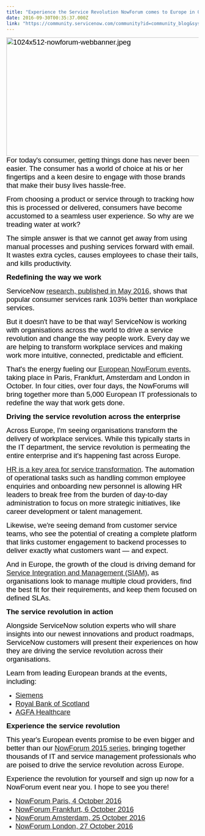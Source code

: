 ```yaml
---
title: "Experience the Service Revolution NowForum comes to Europe in October"
date: 2016-09-30T00:35:37.000Z
link: "https://community.servicenow.com/community?id=community_blog&sys_id=8f0e2e2ddbd0dbc01dcaf3231f961985"
---
```

<p><span style="font-size: 14pt; color: black; font-family: arial, helvetica, sans-serif;"><img  alt="1024x512-nowforum-webbanner.jpeg" class="image-1 jive-image" src="77012d46db10d7049c9ffb651f961942.iix" style="width: 620px; height: 310px; float: right;"/>For today's consumer, getting things done has never been easier. The consumer has a world of choice at his or her fingertips and a keen desire to engage with those brands that make their busy lives hassle-free.</span></p><p><span style="font-family: arial, helvetica, sans-serif; font-size: 14pt;"> </span></p><p><span style="font-size: 14pt; color: black; font-family: arial, helvetica, sans-serif;">From choosing a product or service through to tracking how this is processed or delivered, consumers have become accustomed to a seamless user experience. So why are we treading water at work? </span></p><p><span style="font-family: arial, helvetica, sans-serif; font-size: 14pt;"> </span></p><p><span style="font-size: 14pt; color: black; font-family: arial, helvetica, sans-serif;">The simple answer is that we cannot get away from using manual processes and pushing services forward with email. It wastes extra cycles, causes employees to chase their tails, and kills productivity. </span></p><p><span style="font-family: arial, helvetica, sans-serif; font-size: 14pt;"> </span></p><p><span style="font-family: arial, helvetica, sans-serif; font-size: 14pt;"><strong style="color: black;">Redefining the way we work</strong></span></p><p><span style="font-family: arial, helvetica, sans-serif; font-size: 14pt;"><span style="color: black;">ServiceNow </span><a title="ww.servicenow.com/lpwhp/state-of-work-2016.html" href="https://www.servicenow.com/lpwhp/state-of-work-2016.html">research, published in May 2016</a><span style="color: black;">, shows that popular consumer services rank 103% better than workplace services. </span></span></p><p><span style="font-family: arial, helvetica, sans-serif; font-size: 14pt;"> </span></p><p><span style="font-size: 14pt; color: black; font-family: arial, helvetica, sans-serif;">But it doesn't have to be that way! ServiceNow is working with organisations across the world to drive a service revolution and change the way people work. Every day we are helping to transform workplace services and making work more intuitive, connected, predictable and efficient.</span></p><p><span style="font-family: arial, helvetica, sans-serif; font-size: 14pt;"> </span></p><p><span style="font-family: arial, helvetica, sans-serif; font-size: 14pt;"><span style="color: black;">That's the energy fueling our </span><a title="ww.youtube.com/watch?v=sIfTacj6lGk" href="https://www.youtube.com/watch?v=sIfTacj6lGk">European NowForum events</a><span style="color: black;">, taking place in Paris, Frankfurt, Amsterdam and London in October. In four cities, over four days, the NowForums will bring together more than 5,000 European IT professionals to redefine the way that work gets done. </span></span></p><p><span style="font-family: arial, helvetica, sans-serif; font-size: 14pt;"> </span></p><p><span style="font-family: arial, helvetica, sans-serif; font-size: 14pt;"><strong style="color: black;">Driving the service revolution across the enterprise</strong></span></p><p><span style="font-size: 14pt; color: black; font-family: arial, helvetica, sans-serif;">Across Europe, I'm seeing organisations transform the delivery of workplace services. While this typically starts in the IT department, the service revolution is permeating the entire enterprise and it's happening fast across Europe. </span></p><p><span style="font-family: arial, helvetica, sans-serif; font-size: 14pt;"> </span></p><p><span style="font-family: arial, helvetica, sans-serif; font-size: 14pt;"><a title="ervicematters.servicenow.com/author/jstroud/" href="https://servicematters.servicenow.com/author/jstroud/">HR is a key area for service transformation</a><span style="color: black;">. The automation of operational tasks such as handling common employee enquiries and onboarding new personnel is allowing HR leaders to break free from the burden of day-to-day administration to focus on more strategic initiatives, like career development or talent management. </span></span></p><p><span style="font-family: arial, helvetica, sans-serif; font-size: 14pt;"> </span></p><p><span style="font-size: 14pt; color: black; font-family: arial, helvetica, sans-serif;">Likewise, we're seeing demand from customer service teams, who see the potential of creating a complete platform that links customer engagement to backend processes to deliver exactly what customers want — and expect. </span></p><p><span style="font-family: arial, helvetica, sans-serif; font-size: 14pt;"> </span></p><p><span style="font-family: arial, helvetica, sans-serif; font-size: 14pt;"><span style="color: black;">And in Europe, the growth of the cloud is driving demand for </span><a title="w.servicenow.com/solutions/service-integration-and-management.html" href="http://www.servicenow.com/solutions/service-integration-and-management.html">Service Integration and Management (SIAM)</a><span style="color: black;">, as organisations look to manage multiple cloud providers, find the best fit for their requirements, and keep them focused on defined SLAs. </span></span></p><p><span style="font-family: arial, helvetica, sans-serif; font-size: 14pt;"> </span></p><p><span style="font-family: arial, helvetica, sans-serif; font-size: 14pt;"><strong style="color: black;">The service revolution in action </strong></span></p><p><span style="font-size: 14pt; color: black; font-family: arial, helvetica, sans-serif;">Alongside ServiceNow solution experts who will share insights into our newest innovations and product roadmaps, ServiceNow customers will present their experiences on how they are driving the service revolution across their organisations. </span></p><p><span style="font-family: arial, helvetica, sans-serif; font-size: 14pt;"> </span></p><p><span style="font-size: 14pt; color: black; font-family: arial, helvetica, sans-serif;">Learn from leading European brands at the events, including:</span></p><ul style="list-style-type: disc;"><li><span style="font-family: arial, helvetica, sans-serif; font-size: 14pt;"><a title="w.servicenow.com/nowforum-frankfurt/agenda.html" href="http://www.servicenow.com/nowforum-frankfurt/agenda.html">Siemens</a><em> </em></span></li><li><span style="font-family: arial, helvetica, sans-serif; font-size: 14pt;"><a title="w.servicenow.com/nowforum-london/agenda.html" href="http://www.servicenow.com/nowforum-london/agenda.html">Royal Bank of Scotland</a></span></li><li><span style="font-family: arial, helvetica, sans-serif; font-size: 14pt;"><a title="w.servicenow.com/nowforum-amsterdam/agenda.html" href="http://www.servicenow.com/nowforum-amsterdam/agenda.html">AGFA Healthcare</a></span></li></ul><p><span style="font-family: arial, helvetica, sans-serif; font-size: 14pt;"> </span></p><p><span style="font-family: arial, helvetica, sans-serif; font-size: 14pt;"><strong style="color: black;">Experience the service revolution </strong></span></p><p><span style="font-family: arial, helvetica, sans-serif; font-size: 14pt;"><span style="color: black;">This year's European events promise to be even bigger and better than our </span><a title="ww.youtube.com/watch?v=mDAKJ7WPN5Y" href="https://www.youtube.com/watch?v=mDAKJ7WPN5Y">NowForum 2015 series</a><span style="color: black;">, bringing together thousands of IT and service management professionals who are poised to drive the service revolution across Europe. </span></span></p><p><span style="font-family: arial, helvetica, sans-serif; font-size: 14pt;"> </span></p><p><span style="font-size: 14pt; color: black; font-family: arial, helvetica, sans-serif;">Experience the revolution for yourself and sign up now for a NowForum event near you. I hope to see you there!</span></p><ul><li><span style="font-size: 14pt; color: black; font-family: arial, helvetica, sans-serif;"><a title="w.servicenow.com/nowforum-paris.html" href="http://www.servicenow.com/nowforum-paris.html">NowForum Paris, 4 October 2016 </a></span></li><li><span style="font-size: 14pt; color: black; font-family: arial, helvetica, sans-serif;"><a title="w.servicenow.com/nowforum-frankfurt.html" href="http://www.servicenow.com/nowforum-frankfurt.html">NowForum Frankfurt, 6 October 2016</a></span></li><li><span style="font-size: 14pt; color: black; font-family: arial, helvetica, sans-serif;"><a title="w.servicenow.com/nowforum-amsterdam.html" href="http://www.servicenow.com/nowforum-amsterdam.html">NowForum Amsterdam, 25 October 2016</a></span></li><li><span style="font-size: 14pt; color: black; font-family: arial, helvetica, sans-serif;"><a title="w.servicenow.com/nowforum-london.html" href="http://www.servicenow.com/nowforum-london.html">NowForum London, 27 October 2016</a></span></li></ul>